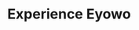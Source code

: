 ---
layout: page
title: Experience Eyowo
description: Get the first cash credit sent directly to your phone number.
permalink: /experience/
background: light
has_small_banner: true
bg_image: /uploads/pages/experience.jpg
has_form: true
small_right: true
small_right_video: /uploads/videos/phone-transfer-eyowo.mp4
small_right_title: "&#42;4255&#35;"
small_right_description: |-
    Dial <span class="co-primary">&#42;4255&#42;100&#35;</span> on your mobile device and follow the prompts.
small_left: true
small_left_video: /uploads/videos/eyowo-mobile.gif
small_left_title: "Mobile Apps"
small_left_description: |-
small_left_apps:
- link: "https://somewhere.com"
  image: /uploads/icons/apple-dark.svg
- link: "https://somewhere.com"
  image: /uploads/icons/google-dark.svg
center_content: true
center_content_title: On The Web
center_content_video: /uploads/sampleeyowo.mp4
---